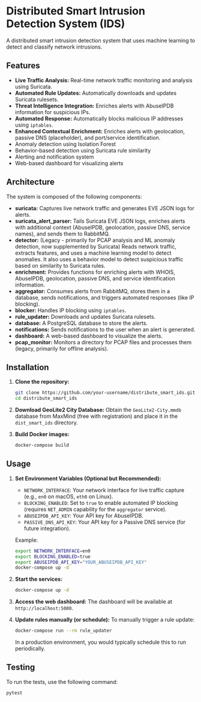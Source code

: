 # Distributed Smart Intrusion Detection System (IDS)

A distributed smart intrusion detection system that uses machine learning to detect and classify network intrusions.

## Features

- **Live Traffic Analysis:** Real-time network traffic monitoring and analysis using Suricata.
- **Automated Rule Updates:** Automatically downloads and updates Suricata rulesets.
- **Threat Intelligence Integration:** Enriches alerts with AbuseIPDB information for suspicious IPs.
- **Automated Response:** Automatically blocks malicious IP addresses using `iptables`.
- **Enhanced Contextual Enrichment:** Enriches alerts with geolocation, passive DNS (placeholder), and port/service identification.
- Anomaly detection using Isolation Forest
- Behavior-based detection using Suricata rule similarity
- Alerting and notification system
- Web-based dashboard for visualizing alerts

## Architecture

The system is composed of the following components:

- **suricata:** Captures live network traffic and generates EVE JSON logs for alerts.
- **suricata_alert_parser:** Tails Suricata EVE JSON logs, enriches alerts with additional context (AbuseIPDB, geolocation, passive DNS, service names), and sends them to RabbitMQ.
- **detector:** (Legacy - primarily for PCAP analysis and ML anomaly detection, now supplemented by Suricata) Reads network traffic, extracts features, and uses a machine learning model to detect anomalies. It also uses a behavior model to detect suspicious traffic based on similarity to Suricata rules.
- **enrichment:** Provides functions for enriching alerts with WHOIS, AbuseIPDB, geolocation, passive DNS, and service identification information.
- **aggregator:** Consumes alerts from RabbitMQ, stores them in a database, sends notifications, and triggers automated responses (like IP blocking).
- **blocker:** Handles IP blocking using `iptables`.
- **rule_updater:** Downloads and updates Suricata rulesets.
- **database:** A PostgreSQL database to store the alerts.
- **notifications:** Sends notifications to the user when an alert is generated.
- **dashboard:** A web-based dashboard to visualize the alerts.
- **pcap_monitor:** Monitors a directory for PCAP files and processes them (legacy, primarily for offline analysis).

## Installation

1.  **Clone the repository:**
    ```bash
    git clone https://github.com/your-username/distribute_smart_ids.git
    cd distribute_smart_ids
    ```
2.  **Download GeoLite2 City Database:**
    Obtain the `GeoLite2-City.mmdb` database from MaxMind (free with registration) and place it in the `dist_smart_ids` directory.

3.  **Build Docker images:**
    ```bash
    docker-compose build
    ```

## Usage

1.  **Set Environment Variables (Optional but Recommended):**
    *   `NETWORK_INTERFACE`: Your network interface for live traffic capture (e.g., `en0` on macOS, `eth0` on Linux).
    *   `BLOCKING_ENABLED`: Set to `true` to enable automated IP blocking (requires `NET_ADMIN` capability for the `aggregator` service).
    *   `ABUSEIPDB_API_KEY`: Your API key for AbuseIPDB.
    *   `PASSIVE_DNS_API_KEY`: Your API key for a Passive DNS service (for future integration).

    Example:
    ```bash
    export NETWORK_INTERFACE=en0
    export BLOCKING_ENABLED=true
    export ABUSEIPDB_API_KEY="YOUR_ABUSEIPDB_API_KEY"
    docker-compose up -d
    ```

2.  **Start the services:**
    ```bash
    docker-compose up -d
    ```

3.  **Access the web dashboard:**
    The dashboard will be available at `http://localhost:5000`.

4.  **Update rules manually (or schedule):**
    To manually trigger a rule update:
    ```bash
    docker-compose run --rm rule_updater
    ```
    In a production environment, you would typically schedule this to run periodically.

## Testing

To run the tests, use the following command:
```bash
pytest
```